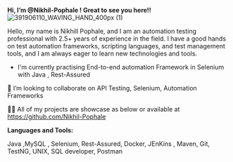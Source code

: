 **Hi, I’m @Nikhil-Pophale ! Great to see you here!!**  ![391906110_WAVING_HAND_400px (1)](https://github.com/Nikhil-Pophale/Nikhil-Pophale/assets/141396302/2b887f37-1f3d-4943-909d-1ce757df285f)



Hello, my name is Nikhill Pophale, and I am an automation testing professional with 2.5+ years of experience in the field. I have a good hands on  test automation frameworks, scripting languages, and test management tools, and I am always eager to learn new technologies and tools.


- I'm currently practising End-to-end automation Framework in Selenium with Java , Rest-Assured
  
👯 I’m looking to collaborate on API Testing, Selenium, Automation Frameworks

👨‍💻 All of my projects are showcase as below or available at https://github.com/Nikhil-Pophale 

**Languages and Tools:**

Java ,MySQL , Selenium, 
Rest-Assured, Docker, 
JEnKins , Maven, Git, 
TestNG, UNIX, SQL developer, Postman



<!---
Nikhil-Pophale/Nikhil-Pophale is a ✨ special ✨ repository because its `README.md` (this file) appears on your GitHub profile.
You can click the Preview link to take a look at your changes.
--->
